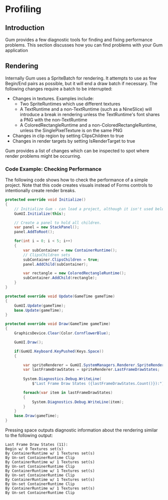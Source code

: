 # Profiling

## Introduction

Gum provides a few diagnostic tools for finding and fixing performance problems. This section discusses how you can find problems with your Gum application

## Rendering

Internally Gum uses a SpriteBatch for rendering. It attempts to use as few Begin/End pairs as possible, but it will end a draw batch if necessary. The following changes require a batch to be interrupted:

* Changes in textures. Examples include:
  * Two SpriteRuntimes which use different textures
  * A TextRuntime and a non-TextRuntime (such as a NineSlice) will introduce a break in rendering unless the TextRuntime's font shares a PNG with the non-TextRuntime
  * A ColoredRectangleRuntime and a non-ColoredRectangleRuntime, unless the SinglePixelTexture is on the same PNG
* Changes in clip region by setting ClipsChildren to true
* Changes in render targets by setting IsRenderTarget to true

Gum provides a list of changes which can be inspected to spot where render problems might be occurring.

### Code Example: Checking Performance

The following code shows how to check the performance of a simple project. Note that this code creates visuals instead of Forms controls to intentionally create render breaks.

```csharp
protected override void Initialize()
{
    // Initialize Gum - can load a project, although it isn't used below
    GumUI.Initialize(this);

    // Create a panel to hold all children.
    var panel = new StackPanel();
    panel.AddToRoot();

    for(int i = 0; i < 5; i++)
    {
        var subContainer = new ContainerRuntime();
        // ClipsChildren sets 
        subContainer.ClipsChildren = true;
        panel.AddChild(subContainer);

        var rectangle = new ColoredRectangleRuntime();
        subContainer.AddChild(rectangle);
    }
}

protected override void Update(GameTime gameTime)
{
    GumUI.Update(gameTime);
    base.Update(gameTime);
}

protected override void Draw(GameTime gameTime)
{
    GraphicsDevice.Clear(Color.CornflowerBlue);

    GumUI.Draw();

    if(GumUI.Keyboard.KeyPushed(Keys.Space))
    {

        var spriteRenderer = GumUI.SystemManagers.Renderer.SpriteRenderer;
        var lastFrameDrawStates = spriteRenderer.LastFrameDrawStates;
        
        System.Diagnostics.Debug.WriteLine(
            $"Last Frame Draw States ({lastFrameDrawStates.Count()}):");

        foreach(var item in lastFrameDrawStates)
        {
            System.Diagnostics.Debug.WriteLine(item);
        }
    }
    base.Draw(gameTime);
}

```

Pressing space outputs diagnostic information about the rendering similar to the following output:

```
Last Frame Draw States (11):
Begin w/ 0 Textures set(s)
By ContainerRuntime w/ 1 Textures set(s)
By Un-set ContainerRuntime Clip
By ContainerRuntime w/ 1 Textures set(s)
By Un-set ContainerRuntime Clip
By ContainerRuntime w/ 1 Textures set(s)
By Un-set ContainerRuntime Clip
By ContainerRuntime w/ 1 Textures set(s)
By Un-set ContainerRuntime Clip
By ContainerRuntime w/ 1 Textures set(s)
By Un-set ContainerRuntime Clip
```

